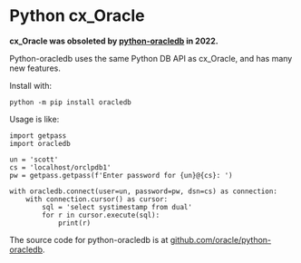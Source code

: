 # Python cx_Oracle

**cx_Oracle was obsoleted by
[python-oracledb](https://oracle.github.io/python-oracledb/) in 2022.**

Python-oracledb uses the same Python DB API as cx_Oracle, and has many new
features.

Install with:

```
python -m pip install oracledb
```

Usage is like:

```
import getpass
import oracledb

un = 'scott'
cs = 'localhost/orclpdb1'
pw = getpass.getpass(f'Enter password for {un}@{cs}: ')

with oracledb.connect(user=un, password=pw, dsn=cs) as connection:
    with connection.cursor() as cursor:
        sql = 'select systimestamp from dual'
        for r in cursor.execute(sql):
            print(r)
```

The source code for python-oracledb is at
[github.com/oracle/python-oracledb](https://github.com/oracle/python-oracledb).

